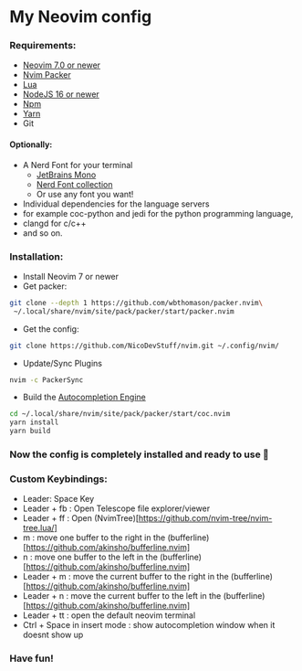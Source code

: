 # My Neovim config

### Requirements:
* [Neovim 7.0 or newer](https://neovim.io/)
* [Nvim Packer](https://github.com/wbthomason/packer.nvim)
* [Lua](https://www.lua.org/)
* [NodeJS 16 or newer](https://nodejs.org/en/)
* [Npm](https://www.npmjs.com/)
* [Yarn](https://www.npmjs.com/package/yarn)
* Git
#### Optionally: 
* A Nerd Font for your terminal
  * [JetBrains Mono](https://www.jetbrains.com/lp/mono/)
  * [Nerd Font collection](https://github.com/ryanoasis/nerd-fonts)
  * Or use any font you want!
 * Individual dependencies for the language servers
  * for example coc-python and jedi for the python programming language,
  * clangd for c/c++
  * and so on.

### Installation:
* Install Neovim 7 or newer
* Get packer:
``` bash
git clone --depth 1 https://github.com/wbthomason/packer.nvim\
 ~/.local/share/nvim/site/pack/packer/start/packer.nvim
```
* Get the config:
``` bash
git clone https://github.com/NicoDevStuff/nvim.git ~/.config/nvim/
```

* Update/Sync Plugins
```bash
nvim -c PackerSync
```
* Build the [Autocompletion Engine](https://github.com/neoclide/coc.nvim)
```bash
cd ~/.local/share/nvim/site/pack/packer/start/coc.nvim
yarn install
yarn build
```
### Now the config is completely installed and ready to use 🥳
### Custom Keybindings:
* Leader: Space Key
* Leader + fb : Open Telescope file explorer/viewer
* Leader + ff : Open (NvimTree)[https://github.com/nvim-tree/nvim-tree.lua/]
* m : move one buffer to the right in the (bufferline)[https://github.com/akinsho/bufferline.nvim]
* n : move one buffer to the left in the (bufferline)[https://github.com/akinsho/bufferline.nvim]
* Leader + m : move the current buffer to the right in the (bufferline)[https://github.com/akinsho/bufferline.nvim]
* Leader + n : move the current buffer to the left in the (bufferline)[https://github.com/akinsho/bufferline.nvim]
* Leader + tt : open the default neovim terminal
* Ctrl + Space in insert mode : show autocompletion window when it doesnt show up

### Have fun!
